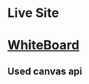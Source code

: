 
# Live Site
<a href="https://techayush6476.github.io/Whiteboard_App/" ><h1> WhiteBoard </h1> </a>
<h2>Used canvas api </h2>
